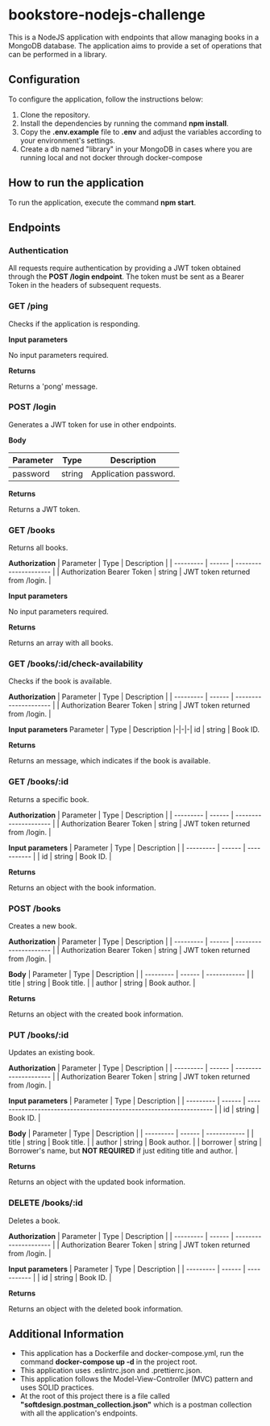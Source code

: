 # bookstore-nodejs-challenge

This is a NodeJS application with endpoints that allow managing books in a MongoDB database. The application aims to provide a set of operations that can be performed in a library.

## Configuration

To configure the application, follow the instructions below:

1. Clone the repository.
2. Install the dependencies by running the command **npm install**.
3. Copy the **.env.example** file to **.env** and adjust the variables according to your environment's settings.
4. Create a db named "library" in your MongoDB in cases where you are running local and not docker through docker-compose

## How to run the application

To run the application, execute the command **npm start**.

## Endpoints

### Authentication

All requests require authentication by providing a JWT token obtained through the **POST /login endpoint**. The token must be sent as a Bearer Token in the headers of subsequent requests.

### **GET /ping**

Checks if the application is responding.

**Input parameters**

No input parameters required.

**Returns**

Returns a 'pong' message.

### **POST /login**

Generates a JWT token for use in other endpoints.

**Body**

| Parameter | Type   | Description           |
| --------- | ------ | --------------------- |
| password  | string | Application password. |

**Returns**

Returns a JWT token.

### **GET /books**

Returns all books.

**Authorization**
| Parameter | Type   | Description           |
| --------- | ------ | --------------------- |
| Authorization Bearer Token  | string | JWT token returned from /login. |

**Input parameters**

No input parameters required.

**Returns**

Returns an array with all books.

### **GET /books/:id/check-availability**

Checks if the book is available.

**Authorization**
| Parameter | Type   | Description           |
| --------- | ------ | --------------------- |
| Authorization Bearer Token  | string | JWT token returned from /login. |

**Input parameters**
Parameter | Type | Description
|-|-|-|
id | string | Book ID.

**Returns**

Returns an message, which indicates if the book is available.

### **GET /books/:id**

Returns a specific book.

**Authorization**
| Parameter | Type   | Description           |
| --------- | ------ | --------------------- |
| Authorization Bearer Token  | string | JWT token returned from /login. |

**Input parameters**
| Parameter | Type   | Description |
| --------- | ------ | ----------- |
| id        | string | Book ID.    |

**Returns**

Returns an object with the book information.

### **POST /books**

Creates a new book.

**Authorization**
| Parameter | Type   | Description           |
| --------- | ------ | --------------------- |
| Authorization Bearer Token  | string | JWT token returned from /login. |

**Body**
| Parameter | Type   | Description  |
| --------- | ------ | ------------ |
| title     | string | Book title.  |
| author    | string | Book author. |

**Returns**

Returns an object with the created book information.

### **PUT /books/:id**

Updates an existing book.

**Authorization**
| Parameter | Type   | Description           |
| --------- | ------ | --------------------- |
| Authorization Bearer Token  | string | JWT token returned from /login. |

**Input parameters**
| Parameter | Type   | Description                                                         |
| --------- | ------ | ------------------------------------------------------------------- |
| id        | string | Book ID.                                                            |


**Body**
| Parameter | Type   | Description  |
| --------- | ------ | ------------ |
| title     | string | Book title.                                                         |
| author    | string | Book author.                                                        |
| borrower  | string | Borrower's name, but **NOT REQUIRED** if just editing title and author. |

**Returns**

Returns an object with the updated book information.

### **DELETE /books/:id**

Deletes a book.

**Authorization**
| Parameter | Type   | Description           |
| --------- | ------ | --------------------- |
| Authorization Bearer Token  | string | JWT token returned from /login. |

**Input parameters**
| Parameter | Type   | Description |
| --------- | ------ | ----------- |
| id        | string | Book ID.    |

**Returns**

Returns an object with the deleted book information.

## Additional Information

- This application has a Dockerfile and docker-compose.yml, run the command **docker-compose up -d** in the project root.
- This application uses .eslintrc.json and .prettierrc.json.
- This application follows the Model-View-Controller (MVC) pattern and uses SOLID practices.
- At the root of this project there is a file called **"softdesign.postman_collection.json"** which is a postman collection with all the application's endpoints.
